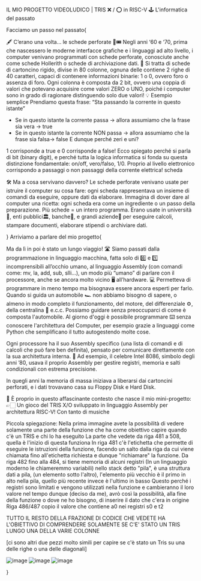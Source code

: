 IL MIO PROGETTO VIDEOLUDICO | TRIS ❌ / ⭕ in RISC-V 🕹
L'informatica del passato

Facciamo un passo nel passato{

  🖋️ C’erano una volta… le schede perforate 📇🎟️
  Negli anni ‘60 e ‘70, prima che nascessero le moderne interfacce grafiche e i linguaggi ad alto livello, i computer venivano programmati con schede perforate, conosciute anche come schede Hollerith o schede di archiviazione dati.
  📄 Si tratta di schede di cartoncino rigido, divise in 80 colonne, ognuna delle contiene 2 righe di 40 caratteri,
  capaci di contenere informazioni binarie:
  1 o 0, ovvero foro o assenza di foro.
  Ogni colonna è composta da 2 bit, ovvero una coppia di valori che potevano acquisire come valori ZERO o UNO, poiché i computer sono in grado di ragionare distinguendo solo due valori!
  💡 Esempio semplice
  Prendiamo questa frase:
  “Sta passando la corrente in questo istante”
  - Se in questo istante la corrente passa -> allora assumiamo che la frase sia vera -> true
  - Se in questo istante la corrente NON passa -> allora assumiamo che la frase sia falsa-> false
  E dunque perché zeri e uni?
  
  1 corrisponde a true e 0 corrisponde a false!
  Ecco spiegato perché si parla di bit (binary digit), e perché tutta la logica informatica si fonda su questa distinzione fondamentale: on/off, vero/falso, 1/0.
  Proprio al livello elettronico corrispondo a passaggi o non passaggi della corrente elettrica! scheda 
  
  🛠️ Ma a cosa servivano davvero?
   Le schede perforate venivano usate per istruire il computer su cosa fare:
   ogni scheda rappresentava un insieme di comandi da eseguire, oppure dati da elaborare.
   Immagina di dover dare al computer una ricetta: ogni scheda era come un ingrediente o un passo della preparazione.
  Più schede = un intero programma.
  Erano usate in università🏫, enti pubblici🏛, banche🏦, e grandi aziende🏢 per eseguire calcoli, stampare documenti, elaborare stipendi o archiviare dati.
  
}
Arriviamo a parlare del mio progetto{

  Ma da lì in poi è stato un lungo viaggio! 🛣️
  Siamo passati dalla programmazione in linguaggio macchina, fatta solo di 0️⃣ e 1️⃣ incomprensibili all’occhio umano,
  al linguaggio Assembly (con comandi come: mv, la, add, sub, slli…),
  un modo più “umano” di parlare con il processore, anche se ancora molto vicino 🖥️ all’hardware. 💻
  Permetteva di programmare in meno tempo ma bisognava essere ancora esperti per farlo.
  Quando si guida un automobile 🏎️ non abbiamo bisogno di sapere, o almeno in modo completo il funzionamento, del motore, del differenziale ⚙️, della centralina 🚗 e.c.c.
  Possiamo guidare senza preoccuparci di come è composta l'automobile.
  Al giorno d'oggi è possibile programmare ⌨️ senza conoscere l'architettura del Computer, per esempio grazie a linguaggi come Python che semplificano il tutto autogestendo molte cose. 
  
  Ogni processore ha il suo Assembly specifico
  (una lista di comandi e di calcoli che può fare ben definita), 
  pensato per comunicare direttamente con la sua architettura interna.
  💾 Ad esempio, il celebre Intel 8086, simbolo degli anni ’80, usava il proprio Assembly per gestire registri, memoria e salti condizionali con estrema precisione.
  
  In quegli anni la memoria di massa iniziava a liberarsi dai cartoncini perforati, e i dati trovavano casa su Floppy Disk e Hard Disk.
  
  📍 È proprio in questo affascinante contesto che nasce il mio mini-progetto:
  👉🏻 Un gioco del TRIS X/O 
  sviluppato in linguaggio Assembly per architettura RISC-V!
  Con tanto di musiche
  
  Piccola spiegazione:
  Nella prima immagine avete la possibilità di vedere solamente una parte della funzione che ha come obiettivo capire quando c'è un TRIS e chi lo ha eseguito
  La parte che vedete da riga 481 a 508, quella è l'inizio di questa funziona
  In riga 481 c'è l'etichetta che permette di eseguire le istruzioni della funzione, facendo un salto dalla riga da cui viene chiamata fino all'etichetta richiesta e dunque "richiamare" la funzione.
  Da riga 482 fino alla 484, si tiene memoria di alcuni registri (In un linguaggio moderno le chiameremmo variabili) nello stack detto "pila", è una struttura dati a pila, (un elemento sotto l'altro), l'elemento più vecchio è il primo in alto nella pila, quello più recente invece è l'ultimo in basso
  Questo perché i registri sono limitati e vengono utilizzati nella funzione e cambieranno il loro valore nel tempo dunque (deciso da me), avrò così la possibilità, alla fine della funzione o dove ne ho bisogno, di inserire il dato che c'era in origine
  Riga 486/487 copio il valore che contiene a0 nei registri s0 e t2
  
  TUTTO IL RESTO DELLA FRAZIONE DI CODICE CHE VEDETE HA L'OBIETTIVO DI COMPRENDERE SOLAMENTE SE C'E' STATO UN TRIS LUNGO UNA DELLA VARIE COLONNE
  
  [ci sono altri due pezzi molto simili per capire se c'è stato un Tris su una delle righe o una delle diagonali]
  
  ![image](https://github.com/user-attachments/assets/459135a9-6342-4904-b340-ef4cc2e277e3)
  ![image](https://github.com/user-attachments/assets/3bb1213e-c211-4892-bcd2-0f67cc231853)
  ![image](https://github.com/user-attachments/assets/dcc97d2f-5a38-456c-a2c3-4dcb26f0a9f7)
  
}
